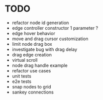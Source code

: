 # TODO

- refactor node id generation
- edge controller constructor 1 parameter ?
- edge hover behavior
- move and drag cursor customization
- limit node drag box
- investigate bug with drag delay
- drag edge creation
- virtual scroll
- node drag handle example
- refactor use cases
- unit tests
- e2e tests
- snap nodes to grid
- sankey connections
